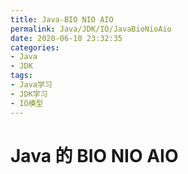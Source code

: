 ```yaml
---
title: Java-BIO NIO AIO
permalink: Java/JDK/IO/JavaBioNioAio
date: 2020-06-10 23:32:35
categories:
- Java
- JDK
tags:
- Java学习
- JDK学习
- IO模型
---
```


# Java 的 BIO NIO AIO

